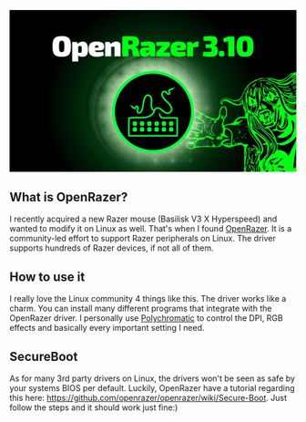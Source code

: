 ![OpenRazer 3.10](openrazer.jpg)
## What is OpenRazer?
I recently acquired a new Razer mouse (Basilisk V3 X Hyperspeed) and wanted to modify it on Linux as well. That's when I found [OpenRazer](https://openrazer.github.io/). It is a community-led effort to support Razer peripherals on Linux. The driver supports hundreds of Razer devices, if not all of them.

## How to use it
I really love the Linux community 4 things like this. The driver works like a charm. You can install many different programs that integrate with the OpenRazer driver. I personally use [Polychromatic](https://polychromatic.app/) to control the DPI, RGB effects and basically every important setting I need.

## SecureBoot
As for many 3rd party drivers on Linux, the drivers won't be seen as safe by your systems BIOS per default. Luckily, OpenRazer have a tutorial regarding this here: https://github.com/openrazer/openrazer/wiki/Secure-Boot. Just follow the steps and it should work just fine:)